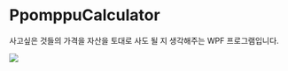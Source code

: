 # PpomppuCalculator
사고싶은 것들의 가격을 자산을 토대로 사도 될 지 생각해주는 WPF 프로그램입니다.



<img src="https://i.imgur.com/2NEZr0U.gif"></img>
